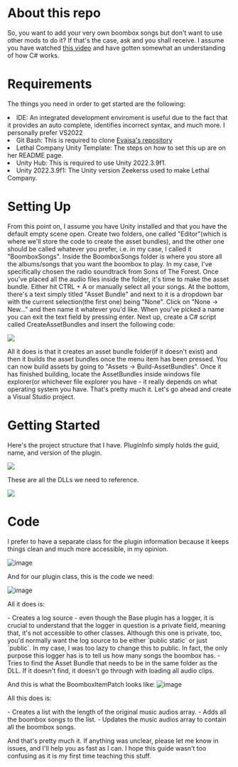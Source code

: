 # About this repo
So, you want to add your very own boombox songs but don't want to use other mods to do it? If that's the case, ask and you shall receive. I assume you have watched [this video](https://www.youtube.com/watch?v=4Q7Zp5K2ywI) and have gotten somewhat an understanding of how C# works.

# Requirements
The things you need in order to get started are the following:
<li>IDE: An integrated development enviroment is useful due to the fact that it provides an auto complete, identifies incorrect syntax, and much more. I personally prefer VS2022</li>
<li>Git Bash: This is required to clone <a href="https://github.com/EvaisaDev/LethalCompanyUnityTemplate">Evaisa's repository</a></li>
<li>Lethal Company Unity Template: The steps on how to set this up are on her README page.</li>
<li>Unity Hub: This is required to use Unity 2022.3.9f1.</li>
<li>Unity 2022.3.9f1: The Unity version Zeekerss used to make Lethal Company.</li>

# Setting Up
From this point on, I assume you have Unity installed and that you have the default empty scene open. Create two folders, one called "Editor"(which is where we'll store the code to create the asset bundles), and the other one should be called whatever you prefer, i.e. in my case, I called it "BoomboxSongs". Inside the BoomboxSongs folder is where you store all the albums/songs that you want the boombox to play. In my case, I've specifically chosen the radio soundtrack from Sons of The Forest. Once you've placed all the audio files inside the folder, it's time to make the asset bundle. Either hit CTRL + A or manually select all your songs. At the bottom, there's a text simply titled "Asset Bundle" and next to it is a dropdown bar with the current selection(the first one) being "None". Click on "None -> New..." and then name it whatever you'd like. When you've picked a name you can exit the text field by pressing enter. Next up, create a C# script called CreateAssetBundles and insert the following code:
<p><image src="https://github.com/wczbl/LC-Mods/assets/130032524/b95525b7-b30c-4a0f-83cb-409ec4160659"></image></p>
All it does is that it creates an asset bundle folder(if it doesn't exist) and then it builds the asset bundles once the menu item has been pressed. You can now build assets by going to "Assets -> Build-AssetBundles". Once it has finished building, locate the AssetBundles inside windows file explorer(or whichever file explorer you have - it really depends on what operating system you have. That's pretty much it. Let's go ahead and create a Visual Studio project.

# Getting Started
Here's the project structure that I have. PluginInfo simply holds the guid, name, and version of the plugin.
<p><image src=https://github.com/wczbl/LC-Mods/assets/130032524/48e9729e-438d-4465-a5af-55768812d6e8></image></p>
These are all the DLLs we need to reference.
<p><image src="https://github.com/wczbl/LC-Mods/assets/130032524/2440e460-8af3-4226-9b4d-7181d7697f3f"></image></p>

# Code 
<p>I prefer to have a separate class for the plugin information because it keeps things clean and much more accessible, in my opinion.</p>

![image](https://github.com/wczbl/LC-Mods/assets/130032524/ba793b87-eaa0-48eb-8901-f4e971eba026)
<p>And for our plugin class, this is the code we need:</p>

![image](https://github.com/wczbl/LC-Mods/assets/130032524/dda832e5-4828-440b-b888-c3e7d5168600)
<p>All it does is:</p>
- Creates a log source - even though the Base plugin has a logger, it is crucial to understand that the logger in question is a private field, meaning that, it's not accessible to other classes. Although this one is private, too, you'd normally want the log source to be either `public static` or just `public`. In my case, I was too lazy to change this to public. In fact, the only purpose this logger has is to tell us how many songs the boombox has.
- Tries to find the Asset Bundle that needs to be in the same folder as the DLL. If it doesn't find, it doesn't go through with loading all audio clips.

And this is what the BoomboxItemPatch looks like:
![image](https://github.com/wczbl/LC-Mods/assets/130032524/5931681c-3882-4664-96c8-a41c87c242b8)
<p>All this does is:</p>
- Creates a list with the length of the original music audios array.
- Adds all the boombox songs to the list.
- Updates the music audios array to contain all the boombox songs.

And that's pretty much it. If anything was unclear, please let me know in issues, and I'll help you as fast as I can. I hope this guide wasn't too confusing as it is my first time teaching this stuff.
